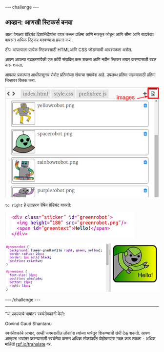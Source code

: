--- challenge ---

## आव्हान: आणखी स्टिकर्स बनवा

आता वेगळ्या ग्रेडियंट दिशानिर्देशांचा वापर करून प्रतिमा आणि मजकूर जोडून आणि सीमा आणि बाह्यरेखा वापरून अधिक स्टिकर बनवण्याचा प्रयत्न करा.

टीपः आपल्याला प्रत्येक स्टिकरसाठी HTMLआणि CSS जोडण्याची आवश्यकता असेल.

आपण आपल्या उदाहरणांपैकी एक कॉपी संपादित करू शकता आणि नवीन स्टिकर तयार करण्यासाठी बदल करू शकता.

आपल्या प्रकल्पात आधीपासूनच रोबोट प्रतिमांच्या संचाचा समावेश आहे. उपलब्ध प्रतिमा पाहण्यासाठी प्रतिमा चिन्हावर क्लिक करा.

![screenshot](images/stickers-images.png)

`to right` हे उदाहरण रेषिय ग्रेडियंट वापरते:

![screenshot](images/stickers-green-html.png)

![screenshot](images/stickers-green-style.png)

--- /challenge ---

***

"या प्रकल्पाचे भाषांतर स्वयंसेवकांनी केले:

Govind Gaud
Shantanu

स्वयंसेवकांचे आभार, आम्ही जगभरातील लोकांना त्यांच्या भाषेतून शिकण्याची संधी देऊ शकतो. आपण आम्हाला भाषांतर करण्यासाठी स्वयंसेवा करून अधिक लोकांपर्यंत पोहोचण्यास मदत करू शकता - अधिक माहिती [rpf.io/translate](https://rpf.io/translate) वर.